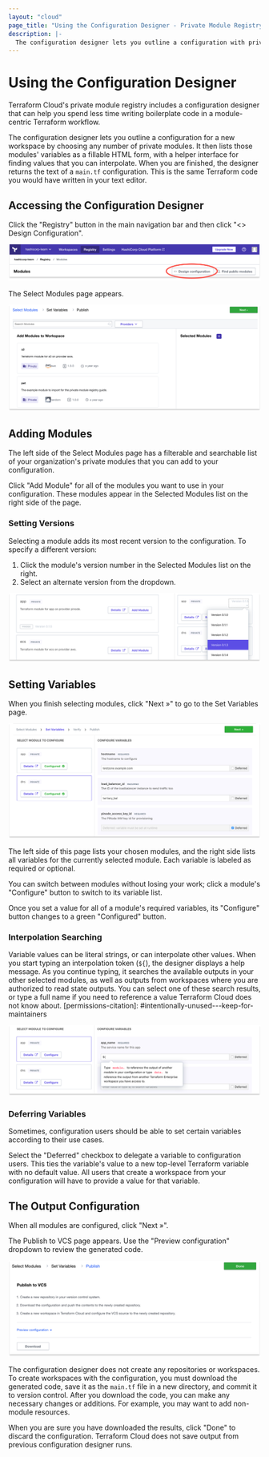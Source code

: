 ```yaml
---
layout: "cloud"
page_title: "Using the Configuration Designer - Private Module Registry - Terraform Cloud and Terraform Enterprise"
description: |-
  The configuration designer lets you outline a configuration with private modules and helps you quickly define variables.
---
```


# Using the Configuration Designer

Terraform Cloud's private module registry includes a configuration designer that can help you spend less time writing boilerplate code in a module-centric Terraform workflow.

The configuration designer lets you outline a configuration for a new workspace by choosing any number of private modules. It then lists those modules' variables as a fillable HTML form, with a helper interface for finding values that you can interpolate. When you are finished, the designer returns the text of a `main.tf` configuration. This is the same Terraform code you would have written in your text editor.

## Accessing the Configuration Designer

Click the "Registry" button in the main navigation bar and then click "<> Design Configuration".

![Terraform Cloud screenshot: the design configuration button](./images/design-start.png)

The Select Modules page appears.

![Terraform Cloud screenshot: the select modules page](./images/design-select-modules.png)


## Adding Modules

The left side of the Select Modules page has a filterable and searchable list of your organization's private modules that you can add to your configuration.

Click "Add Module" for all of the modules you want to use in your configuration. These modules appear in the Selected Modules list on the right side of the page.

### Setting Versions

Selecting a module adds its most recent version to the configuration. To specify a different version:

1. Click the module's version number in the Selected Modules list on the right.
2. Select an alternate version from the dropdown.

![Terraform Cloud screenshot: setting a module version with the drop-down](./images/design-set-version.png)

## Setting Variables

When you finish selecting modules, click "Next »" to go to the Set Variables page.

![Terraform Cloud screenshot: the set variables page](./images/design-variables-finished.png)

The left side of this page lists your chosen modules, and the right side lists all variables for the currently selected module. Each variable is labeled as required or optional.

You can switch between modules without losing your work; click a module's "Configure" button to switch to its variable list.

Once you set a value for all of a module's required variables, its "Configure" button changes to a green "Configured" button.

### Interpolation Searching

Variable values can be literal strings, or can interpolate other values. When you start typing an interpolation token (`${`), the designer displays a help message. As you continue typing, it searches the available outputs in your other selected modules, as well as outputs from workspaces where you are authorized to read state outputs. You can select one of these search results, or type a full name if you need to reference a value Terraform Cloud does not know about.
[permissions-citation]: #intentionally-unused---keep-for-maintainers

![Terraform Cloud screenshot: interpolation help](./images/design-variables-help.png)

### Deferring Variables

Sometimes, configuration users should be able to set certain variables according to their use cases.

Select the "Deferred" checkbox to delegate a variable to configuration users. This ties the variable's value to a new top-level Terraform variable with no default value. All users that create a workspace from your configuration will have to provide a value for that variable.

## The Output Configuration

When all modules are configured, click "Next »".

The Publish to VCS page appears. Use the "Preview configuration" dropdown to review the generated code.

![Terraform Cloud screenshot: configuration designer output](./images/design-verify.png)

The configuration designer does not create any repositories or workspaces. To create workspaces with the configuration, you must download the generated code, save it as the `main.tf` file in a new directory, and commit it to version control. After you download the code, you can make any necessary changes or additions. For example, you may want to add non-module resources.

When you are sure you have downloaded the results, click "Done" to discard the configuration. Terraform Cloud does not save output from previous configuration designer runs.
